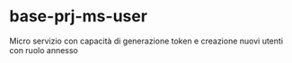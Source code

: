 # base-prj-ms-user
Micro servizio con capacità di generazione token e creazione nuovi utenti con ruolo annesso
